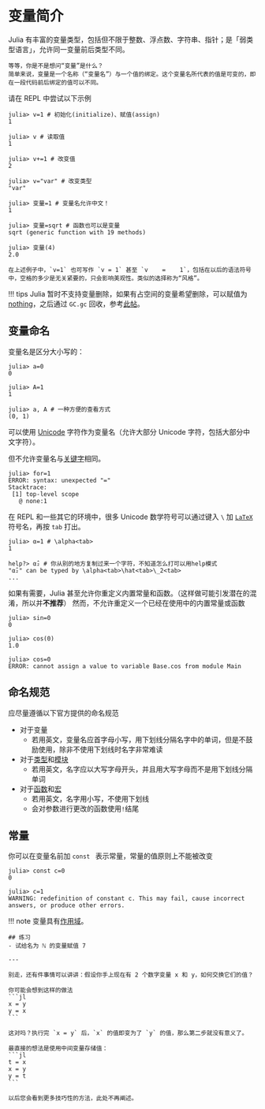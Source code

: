# 变量简介
Julia 有丰富的变量类型，包括但不限于整数、浮点数、字符串、指针；是「弱类型语言」，允许同一变量前后类型不同。

```check newbie
等等，你是不是想问“变量”是什么？
简单来说，变量是一个名称（“变量名”）与一个值的绑定。这个变量名所代表的值是可变的，即在一段代码前后绑定的值可以不同。
```

请在 REPL 中尝试以下示例
```julia-repl
julia> v=1 # 初始化(initialize)、赋值(assign)
1

julia> v # 读取值
1

julia> v+=1 # 改变值
2

julia> v="var" # 改变类型
"var"

julia> 变量=1 # 变量名允许中文！
1

julia> 变量=sqrt # 函数也可以是变量
sqrt (generic function with 19 methods)

julia> 变量(4)
2.0
```

```check newbie
在上述例子中，`v=1` 也可写作 `v = 1` 甚至 `v    =    1`，包括在以后的语法符号中，空格的多少是无关紧要的，只会影响美观性。类似的选择称为“风格”。
```

!!! tips
	Julia 暂时不支持变量删除，如果有占空间的变量希望删除，可以赋值为 [nothing](little_types.md#无)，之后通过 `GC.gc` 回收，参考[此帖](https://discourse.juliacn.com/t/topic/6316)。

## 变量命名
变量名是区分大小写的：
```julia-repl
julia> a=0
0

julia> A=1
1

julia> a, A # 一种方便的查看方式
(0, 1)
```

可以使用 [Unicode](../knowledge/unicode.md) 字符作为变量名（允许大部分 Unicode 字符，包括大部分中文字符）。

但不允许变量名与[关键字](../lists/keywords.md)相同。

```julia-repl
julia> for=1
ERROR: syntax: unexpected "="
Stacktrace:
 [1] top-level scope
   @ none:1
```

在 REPL 和一些其它的环境中，很多 Unicode 数学符号可以通过键入 `\` 加 [`LaTeX`](../knowledge/latex.md) 符号名，再按 `tab` 打出。

```julia-repl
julia> α=1 # \alpha<tab>
1

help?> α̂₂ # 你从别的地方复制过来一个字符，不知道怎么打可以用help模式
"α̂₂" can be typed by \alpha<tab>\hat<tab>\_2<tab>
...
```

如果有需要，Julia 甚至允许你重定义内置常量和函数。（这样做可能引发潜在的混淆，所以并**不推荐**）
然而，不允许重定义一个已经在使用中的内置常量或函数
```julia-repl
julia> sin=0
0

julia> cos(0)
1.0

julia> cos=0
ERROR: cannot assign a value to variable Base.cos from module Main
```

## 命名规范
应尽量遵循以下官方提供的命名规范
* 对于变量
	* 若用英文，变量名应首字母小写，用下划线分隔名字中的单词，但是不鼓励使用，除非不使用下划线时名字非常难读
* 对于[类型](../advanced/struct.md)和[模块](../advanced/module.md)
	* 若用英文，名字应以大写字母开头，并且用大写字母而不是用下划线分隔单词
* 对于[函数](function.md)和[宏](../advanced/macro.md)
	* 若用英文，名字用小写，不使用下划线
	* 会对参数进行更改的函数使用`!`结尾

## 常量
你可以在变量名前加 `const ` 表示常量，常量的值原则上不能被改变
```julia-repl
julia> const c=0
0

julia> c=1
WARNING: redefinition of constant c. This may fail, cause incorrect answers, or produce other errors.
```

!!! note
	变量具有[作用域](scope.md)。

``````check newbie
## 练习
- 试给名为 ℕ 的变量赋值 7

---

别走，还有件事情可以讲讲：假设你手上现在有 2 个数字变量 x 和 y，如何交换它们的值？

你可能会想到这样的做法
```jl
x = y
y = x
```

这对吗？执行完 `x = y` 后，`x` 的值即变为了 `y` 的值，那么第二步就没有意义了。

最直接的想法是使用中间变量存储值：
```jl
t = x
x = y
y = t
```

以后您会看到更多技巧性的方法，此处不再阐述。
``````

[^1]: https://docs.juliacn.com/latest/manual/variables/
